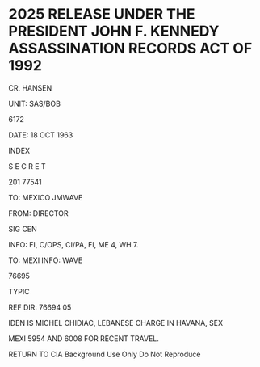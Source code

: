 # 2025 RELEASE UNDER THE PRESIDENT JOHN F. KENNEDY ASSASSINATION RECORDS ACT OF 1992

CR. HANSEN

UNIT: SAS/BOB

6172

DATE: 18 OCT 1963

INDEX

S E C R E T

201 77541

TO: MEXICO JMWAVE

FROM: DIRECTOR

SIG CEN

INFO: FI, C/OPS, CI/PA, FI, ME 4, WH 7.

TO: MEXI INFO: WAVE

76695

TYPIC

REF DIR: 76694 05

IDEN IS MICHEL CHIDIAC, LEBANESE CHARGE IN HAVANA, SEX

MEXI 5954 AND 6008 FOR RECENT TRAVEL.

RETURN TO CIA
Background Use Only
Do Not Reproduce
